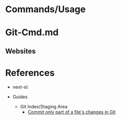 # Commands/Usage

# Git-Cmd.md

## Websites

# References

* next-sl: 

* Guides

  * Git Index/Staging Area
    * [Commit only part of a file's changes in Git](https://stackoverflow.com/questions/1085162/commit-only-part-of-a-files-changes-in-git)
